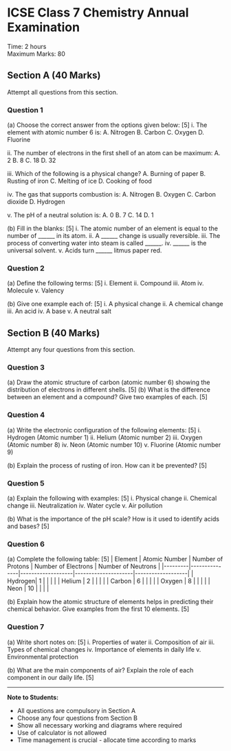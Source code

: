 # ICSE Class 7 Chemistry Annual Examination
Time: 2 hours  
Maximum Marks: 80

## Section A (40 Marks)
Attempt all questions from this section.

### Question 1
(a) Choose the correct answer from the options given below: [5]
   i. The element with atomic number 6 is:
      A. Nitrogen
      B. Carbon
      C. Oxygen
      D. Fluorine

   ii. The number of electrons in the first shell of an atom can be maximum:
      A. 2
      B. 8
      C. 18
      D. 32

   iii. Which of the following is a physical change?
      A. Burning of paper
      B. Rusting of iron
      C. Melting of ice
      D. Cooking of food

   iv. The gas that supports combustion is:
      A. Nitrogen
      B. Oxygen
      C. Carbon dioxide
      D. Hydrogen

   v. The pH of a neutral solution is:
      A. 0
      B. 7
      C. 14
      D. 1

(b) Fill in the blanks: [5]
   i. The atomic number of an element is equal to the number of ______ in its atom.
   ii. A ______ change is usually reversible.
   iii. The process of converting water into steam is called ______.
   iv. ______ is the universal solvent.
   v. Acids turn ______ litmus paper red.

### Question 2
(a) Define the following terms: [5]
   i. Element
   ii. Compound
   iii. Atom
   iv. Molecule
   v. Valency

(b) Give one example each of: [5]
   i. A physical change
   ii. A chemical change
   iii. An acid
   iv. A base
   v. A neutral salt

## Section B (40 Marks)
Attempt any four questions from this section.

### Question 3
(a) Draw the atomic structure of carbon (atomic number 6) showing the distribution of electrons in different shells. [5]
(b) What is the difference between an element and a compound? Give two examples of each. [5]

### Question 4
(a) Write the electronic configuration of the following elements: [5]
   i. Hydrogen (Atomic number 1)
   ii. Helium (Atomic number 2)
   iii. Oxygen (Atomic number 8)
   iv. Neon (Atomic number 10)
   v. Fluorine (Atomic number 9)

(b) Explain the process of rusting of iron. How can it be prevented? [5]

### Question 5
(a) Explain the following with examples: [5]
   i. Physical change
   ii. Chemical change
   iii. Neutralization
   iv. Water cycle
   v. Air pollution

(b) What is the importance of the pH scale? How is it used to identify acids and bases? [5]

### Question 6
(a) Complete the following table: [5]
   | Element | Atomic Number | Number of Protons | Number of Electrons | Number of Neutrons |
   |---------|---------------|-------------------|---------------------|-------------------|
   | Hydrogen| 1            |                   |                     |                   |
   | Helium  | 2            |                   |                     |                   |
   | Carbon  | 6            |                   |                     |                   |
   | Oxygen  | 8            |                   |                     |                   |
   | Neon    | 10           |                   |                     |                   |

(b) Explain how the atomic structure of elements helps in predicting their chemical behavior. Give examples from the first 10 elements. [5]

### Question 7
(a) Write short notes on: [5]
   i. Properties of water
   ii. Composition of air
   iii. Types of chemical changes
   iv. Importance of elements in daily life
   v. Environmental protection

(b) What are the main components of air? Explain the role of each component in our daily life. [5]

---

**Note to Students:**
- All questions are compulsory in Section A
- Choose any four questions from Section B
- Show all necessary working and diagrams where required
- Use of calculator is not allowed
- Time management is crucial - allocate time according to marks 